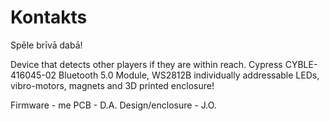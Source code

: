# Kontakts
 Spēle brīvā dabā! 
 
 Device that detects other players if they are within reach. 
 Cypress CYBLE-416045-02 Bluetooth 5.0 Module, WS2812B individually addressable LEDs, vibro-motors, magnets and 3D printed enclosure!
 
 
 Firmware - me
 PCB - D.A.
 Design/enclosure - J.O.
